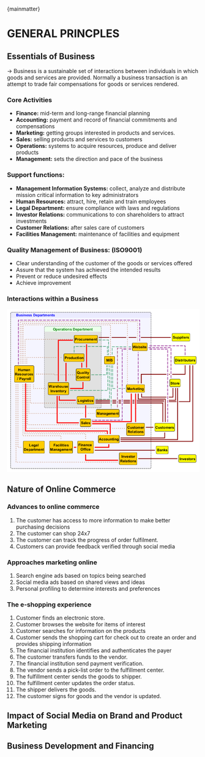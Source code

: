 {mainmatter}

# GENERAL PRINCPLES

## Essentials of Business

-> Business is a sustainable set of interactions between individuals in which goods and services are provided. Normally a business transaction is an attempt to trade fair compensations for goods or services rendered.

### Core Activities

* **Finance:** mid-term and long-range financial planning 
* **Accounting:** payment and record of financial commitments and compensations
* **Marketing:** getting groups interested in products and services. 
* **Sales:** selling products and services to customers
* **Operations:** systems to acquire resources, produce and deliver products
* **Management:** sets the direction and pace of the business

### Support functions:

* **Management Information Systems:** collect, analyze and distribute mission critical information to key administrators
* **Human Resources:** attract, hire, retain and train employees
* **Legal Department:** ensure compliance with laws and regulations
* **Investor Relations:** communications to con shareholders to attract investments
* **Customer Relations:** after sales care of customers
* **Facilities Management:** maintenance of facilities and equipment  

### Quality Management of Business: (ISO9001)

* Clear understanding of the customer of the goods or services offered
* Assure that the system has achieved the intended results
* Prevent or reduce undesired effects
* Achieve improvement

### Interactions within a Business

![Business Depts](images/businessdepts.png)

## Nature of Online Commerce

### Advances to online commerce

1. The customer has access to more information to make better purchasing decisions
2. The customer can shop 24x7
3. The customer can track the progress of order fulfilment.
4. Customers can provide feedback verified through social media 

### Approaches marketing online

1. Search engine ads based on topics being searched
2. Social media ads based on shared views and ideas
3. Personal profiling to determine interests and preferences

### The e-shopping experience

1. Customer finds an electronic store.
2. Customer browses the website for items of interest
3. Customer searches for information on the products
4. Customer sends the shopping cart for check out to create an order and provides shipping information
5. The financial institution identifies and authenticates the payer
6. The customer transfers funds to the vendor.
7. The financial institution send payment verification.
8. The vendor sends a pick-list order to the fulfillment center.
9. The fulfillment center sends the goods to shipper.
10. The fulfillment center updates the order status.
11. The shipper delivers the goods.
12. The customer signs for goods and the vendor is updated.

## Impact of Social Media on Brand and Product Marketing

## Business Development and Financing
